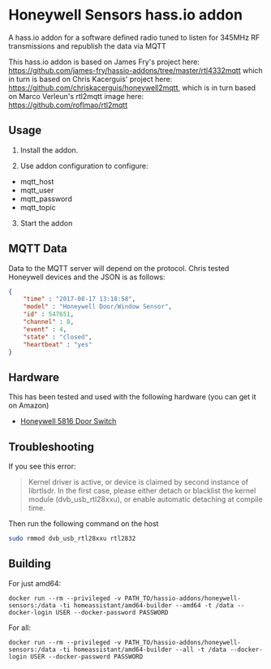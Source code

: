 # Honeywell Sensors hass.io addon
A hass.io addon for a software defined radio tuned to listen for 345MHz RF transmissions and republish the data via MQTT

This hass.io addon is based on James Fry's project here:
https://github.com/james-fry/hassio-addons/tree/master/rtl4332mqtt which
in turn is based on Chris Kacerguis' project here:
https://github.com/chriskacerguis/honeywell2mqtt,
which is in turn based on Marco Verleun's rtl2mqtt image here:
https://github.com/roflmao/rtl2mqtt

## Usage

1) Install the addon.

2) Use addon configuration to configure:
- mqtt_host
- mqtt_user
- mqtt_password
- mqtt_topic

3) Start the addon


## MQTT Data

Data to the MQTT server will depend on the protocol.
Chris tested Honeywell devices and the JSON is as follows:

```json
{
    "time" : "2017-08-17 13:18:58",
    "model" : "Honeywell Door/Window Sensor",
    "id" : 547651,
    "channel" : 8,
    "event" : 4,
    "state" : "closed",
    "heartbeat" : "yes"
}
```

## Hardware

This has been tested and used with the following hardware (you can get it on Amazon)

- [Honeywell 5816 Door Switch](https://smile.amazon.com/Ademco-5816-Honeywell-Wireless-Transmitter/dp/B0006BCCRM?sa-no-redirect=1)

## Troubleshooting

If you see this error:

> Kernel driver is active, or device is claimed by second instance of librtlsdr.
> In the first case, please either detach or blacklist the kernel module
> (dvb_usb_rtl28xxu), or enable automatic detaching at compile time.

Then run the following command on the host

```bash
sudo rmmod dvb_usb_rtl28xxu rtl2832
```

## Building

For just amd64:

```
docker run --rm --privileged -v PATH_TO/hassio-addons/honeywell-sensors:/data -ti homeassistant/amd64-builder --amd64 -t /data --docker-login USER --docker-password PASSWORD
```

For all:

```
docker run --rm --privileged -v PATH_TO/hassio-addons/honeywell-sensors:/data -ti homeassistant/amd64-builder --all -t /data --docker-login USER --docker-password PASSWORD
```
